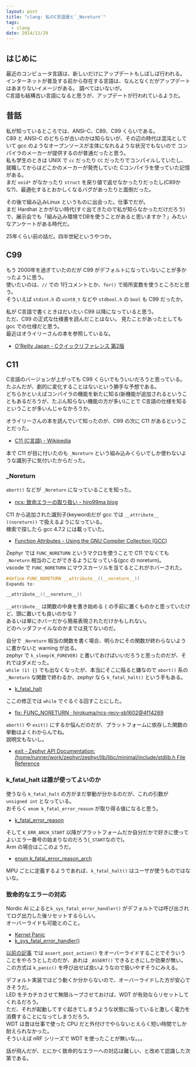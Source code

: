 ```yaml
---
layout: post
title: "clang: 私のC言語歴と`_Noreturn`"
tags:
  - clang
date: 2014/11/29
---
```


## はじめに

最近のコンピュータ言語は、新しいだけにアップデートもしばしば行われる。  
インターネットが普及する前から存在する言語は、なんとなくだがアップデートはあまりないイメージがある。
調べてはいないが。  
C言語も結構古い言語になると思うが、アップデートが行われているようだ。  

## 昔話

私が知っているところでは、ANSI-C、C89、C99 くらいである。  
C89 と ANSI-C のどちらが古いのかは知らないが、その辺の時代は混沌としていて gcc のようなオープンソースが主体になれるような状況でもないので
コンパイラのメーカーが提供するのが普通だったと思う。  
私も学生のときは UNIX で `cc` だったり `CC` だったりでコンパイルしていたし、
就職してからはどこかのメーカーが発売していた Cコンパイラを使っていた記憶がある。  
まだ `void*` がなかったり `struct` を戻り値で返せなかったりだったし(C89かな?)、最適化するとおかしくなるバグがあったりと面倒だった。  

その後で組み込みLinux というものに出会った。仕事でだが。  
まだ Hardhat とかがない時代(すぐ出てきたので私が知らなかっただけだろう)で、展示会でも「組み込み環境でDBを使うことがあると思いますか？」みたいなアンケートがある時代だ。

25年くらい前の話だ。四半世紀というやつか。

## C99

もう 2000年を過ぎていたのだが C99 がデフォルトになっていないことが多かったように思う。  
使いたいのは、`//` での 1行コメントとか、`for()` で局所変数を使うところだと思う。  
そういえば `stdint.h` の `uint8_t` などや `stdbool.h` の `bool` も C99 だったか。

私が C言語で書くときはだいたい C99 以降になっていると思う。  
ただ、C99 の正式な仕様書を読んだことはない。
見たことがあったとしても gcc での仕様だと思う。  
最近はオライリーさんの本を参照しているな。

* [O'Reilly Japan - Cクイックリファレンス 第2版](https://www.oreilly.co.jp/books/9784873117812/)

## C11

C言語のバージョンが上がっても C99 くらいでもういいだろうと思っている。  
たぶんだが、劇的に変化することはないという勝手な予想である。  
どちらかといえばコンパイラの機能を新たに知る(新機能が追加されるということもあるだろうが、たぶん知らない機能の方が多い)ことで C言語の仕様を知るということが多いんじゃなかろうか。

オライリーさんの本を読んでいて知ったのが、C99 の次に C11 があるということだった。

* [C11 (C言語) - Wikipedia](https://ja.wikipedia.org/wiki/C11_%28C%E8%A8%80%E8%AA%9E%29)

本で C11 が目に付いたのも `_Noreturn` という組み込みくらいでしか使わないような識別子に気付いたからだった。

### _Noreturn

`abort()` などが `_Noreturn` になっていることを知った。

* [ncs: 致命エラーの取り扱い - hiro99ma blog](https://blog.hirokuma.work/2024/11/20241111-ncs.html)

C11 から追加された識別子(keyword)だが gcc では `__attribute__ ((noreturn))` で扱えるようになっている。  
検索で探したら gcc 4.7.2 には載っていた。

* [Function Attributes - Using the GNU Compiler Collection (GCC)](https://gcc.gnu.org/onlinedocs/gcc-4.7.2/gcc/Function-Attributes.html)

Zephyr では `FUNC_NORETURN` というマクロを使うことで C11 でなくても `_Noreturn` 相当のことができるようになっている(gcc の noreturn)。  
vscode で `FUNC_NORETURN` にマウスカーソルを当てるとこれがホバーされた。

```c
#define FUNC_NORETURN __attribute__((__noreturn__))
Expands to:

__attribute__((__noreturn__))
```

`__attribute__` は関数の中身を書き始める `{` の手前に置くものかと思っていたけど、頭に置いても良いのかな？  
あるいは単にホバーだから簡易表現されただけかもしれない。  
どのヘッダファイルなのかまでは見てないのだ。

自分で `_Noreturn` 相当の関数を書く場合、明らかにその関数が終わらないように書かないと warning が出る。  
zephyr で `k_sleep(K_FOREVER)` と書いておけばいいだろうと思ったのだが、それではダメだった。  
`while (1) {}` でも出なくなったが、本当にそこに陥ると嫌なので `abort()` 系の `_Noreturn` な関数で終わるか、zephyr なら `k_fatal_halt()` という手もある。

* [k_fatal_halt](https://developer.nordicsemi.com/nRF_Connect_SDK/doc-legacy/v1.7-branch/zephyr/reference/kernel/other/fatal.html#c.k_fatal_halt)

ここの修正では `while` でぐるぐる回すことにした。

* [fix: FUNC_NORETURN · hirokuma/ncs-recv-sb1602@4f14289](https://github.com/hirokuma/ncs-recv-sb1602/commit/4f142893ff6247821abd0a31e7f9d025601b93a5)

`abort()` や `exit()` にするか悩んだのだが、プラットフォームに依存した関数の挙動はよくわからんでね。  
説明文もないし。

* [exit - Zephyr API Documentation: /home/runner/work/zephyr/zephyr/lib/libc/minimal/include/stdlib.h File Reference](https://docs.zephyrproject.org/apidoc/latest/stdlib_8h.html#ab924785decfca67fd65380b76a269206)

### k_fatal_halt は誰が使ってよいのか

使うなら `k_fatal_halt` の方がまだ挙動が分かるのだが、これの引数が `unsigned int` となっている。  
おそらく `enum k_fatal_error_reason` が取り得る値になると思う。

* [k_fatal_error_reason](https://github.com/nrfconnect/sdk-zephyr/blob/v3.7.99-ncs1/include/zephyr/fatal_types.h#L24-L42)

そして `K_ERR_ARCH_START` 以降がプラットフォームだか自分だかで好きに使ってよいエラー番号の始まりなのだろう(`_START`なので)。  
Arm の場合はここのようだ。

* [enum k_fatal_error_reason_arch](https://github.com/nrfconnect/sdk-zephyr/blob/v3.7.99-ncs1/include/zephyr/arch/arm/arch.h#L59)

MPU ごとに定義するようであれば、`k_fatal_halt()` はユーザが使うものではないな。

### 致命的なエラーの対応

Nordic AI によると`k_sys_fatal_error_handler()` がデフォルトでは呼び出されてログ出力した後リセットするらしい。  
オーバーライドも可能とのこと。

* [Kernel Panic](https://docs.nordicsemi.com/bundle/ncs-latest/page/zephyr/kernel/services/other/fatal.html)
* [k_sys_fatal_error_handler()](https://docs.zephyrproject.org/apidoc/latest/group__fatal__apis.html#ga255cc816d227f0a5c0e80e61bfba11fa)

[以前の記事](https://blog.hirokuma.work/2024/11/20241111-ncs.html) では `assert_post_action()` をオーバーライドすることでそういうことをやろうとしたのだが、あれは `_ASSERT()` できるときにしか効果が無い。  
この方式は `k_panic()` を呼び出せば良いようなので扱いやすそうにみえる。

デフォルト実装ではどう動くか分からないので、オーバーライドした方が安心できそうだ。  
LED をチカチカさせて無限ループさせておけば、WDT が有効ならリセットしてくれるだろう。  
ただ、それが起動してすぐ起きてしまうような状態に陥っていると激しく電力を消費することになってしまうだろう。  
WDT は昔は仕事で使った CPU だと外付けでやらないとえらく短い時間でしか耐えられなかった。  
そういえば nRF シリーズで WDT を使ったことが無いな。。。

話が飛んだが、とにかく致命的なエラーへの対応は難しい、と改めて認識した次第である。

